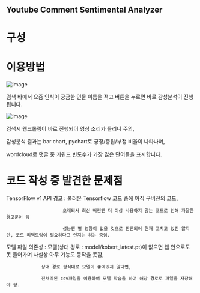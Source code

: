 ## Youtube Comment Sentimental Analyzer

# 구성


# 이용방법
![image](https://github.com/user-attachments/assets/ea4b8e78-5424-484c-b6e2-f0d0e4491bd1)

검색 바에서 요즘 인식이 궁금한 인물 이름을 적고 버튼을 누르면 바로 감성분석이 진행됩니다.

![image](https://github.com/user-attachments/assets/87599075-f9e9-4a39-bae6-712c81e7e401)

검색시 웹크롤링이 바로 진행되어 영상 소리가 들리니 주의,

감성분석 결과는 bar chart, pychart로 긍정/중립/부정 비율이 나타나며, 

wordcloud로 댓글 중 키워드 빈도수가 가장 많은 단어들을 표시합니다.

# 코드 작성 중 발견한 문제점

TensorFlow v1 API 경고 : 불러온 Tensorflow 코드 중에 아직 구버전의 코드, 
                         
                         오래되서 최신 버전엔 더 이상 사용하지 않는 코드로 인해 자잘한 경고문이 뜸
                         
                         성능엔 별 영향이 없을 것으로 판단되어 현재 고치고 있진 않지만, 코드 리펙토링이 필요하다고 인지는 하는 중임.

모델 파일 의존성 : 모델(상대 경로 : model/kobert_latest.pt)이 없으면 웹 안으로도 못 들어가며 사실상 아무 기능도 동작을 못함,
                 
                 상대 경로 형식대로 모델이 놓여있지 않다면,
                 
                 전처리된 csv파일을 이용하여 모델 학습을 하여 해당 경로로 파일을 저장해야 함.
